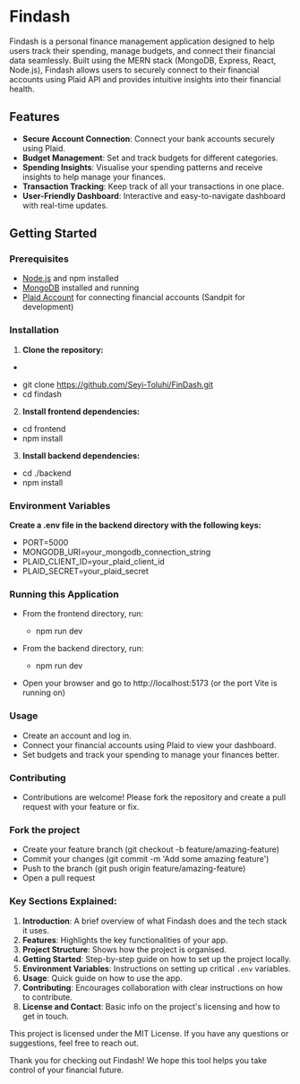 # Findash
Findash is a personal finance management application designed to help users track their spending, manage budgets, and connect their financial data seamlessly. Built using the MERN stack (MongoDB, Express, React, Node.js), Findash allows users to securely connect to their financial accounts using Plaid API and provides intuitive insights into their financial health.


## Features
- **Secure Account Connection**: Connect your bank accounts securely using Plaid.
- **Budget Management**: Set and track budgets for different categories.
- **Spending Insights**: Visualise your spending patterns and receive insights to help manage your finances.
- **Transaction Tracking**: Keep track of all your transactions in one place.
- **User-Friendly Dashboard**: Interactive and easy-to-navigate dashboard with real-time updates.



## Getting Started

### Prerequisites

- [Node.js](https://nodejs.org/) and npm installed
- [MongoDB](https://www.mongodb.com/) installed and running
- [Plaid Account](https://plaid.com/) for connecting financial accounts (Sandpit for development)

### Installation
1. **Clone the repository:**
 -  ```bash
 -  git clone https://github.com/Seyi-Toluhi/FinDash.git
 -  cd findash

2. **Install frontend dependencies:**
- cd frontend
- npm install

3. **Install backend dependencies:**
- cd ./backend
- npm install

### Environment Variables
**Create a .env file in the backend directory with the following keys:**
- PORT=5000
- MONGODB_URI=your_mongodb_connection_string
- PLAID_CLIENT_ID=your_plaid_client_id
- PLAID_SECRET=your_plaid_secret

### Running this Application
- From the frontend directory, run:
  - npm run dev 

- From the backend directory, run:
  - npm run dev 

- Open your browser and go to http://localhost:5173 (or the port Vite is running on)

### Usage
- Create an account and log in.
- Connect your financial accounts using Plaid to view your dashboard.
- Set budgets and track your spending to manage your finances better.

### Contributing
- Contributions are welcome! Please fork the repository and create a pull request with your feature or fix.

### Fork the project
- Create your feature branch (git checkout -b feature/amazing-feature)
- Commit your changes (git commit -m 'Add some amazing feature')
- Push to the branch (git push origin feature/amazing-feature)
- Open a pull request

### **Key Sections Explained:**
1. **Introduction**: A brief overview of what Findash does and the tech stack it uses.
2. **Features**: Highlights the key functionalities of your app.
3. **Project Structure**: Shows how the project is organised.
4. **Getting Started**: Step-by-step guide on how to set up the project locally.
5. **Environment Variables**: Instructions on setting up critical `.env` variables.
6. **Usage**: Quick guide on how to use the app.
7. **Contributing**: Encourages collaboration with clear instructions on how to contribute.
8. **License and Contact**: Basic info on the project's licensing and how to get in touch.


This project is licensed under the MIT License. If you have any questions or suggestions, feel free to reach out.

Thank you for checking out Findash! We hope this tool helps you take control of your financial future.